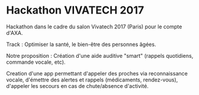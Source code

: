 # Hackathon VIVATECH 2017

Hackathon dans le cadre du salon Vivatech 2017 (Paris) pour le compte d'AXA.

Track : Optimiser la santé, le bien-être des personnes âgées.

Notre proposition : Création d'une aide auditive "smart" (rappels quotidiens, commande vocale, etc).

Creation d'une app permettant d'appeler des proches via reconnaissance vocale, d'émettre des alertes et rappels (médicaments, rendez-vous), d'appeler les secours en cas de chute/absence d'activité.



